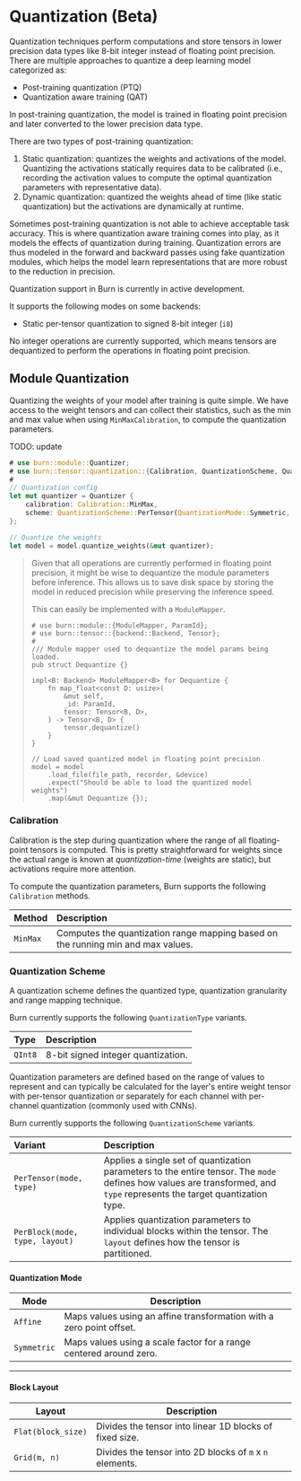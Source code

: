# Quantization (Beta)

Quantization techniques perform computations and store tensors in lower precision data types like
8-bit integer instead of floating point precision. There are multiple approaches to quantize a deep
learning model categorized as:

- Post-training quantization (PTQ)
- Quantization aware training (QAT)

In post-training quantization, the model is trained in floating point precision and later converted
to the lower precision data type.

There are two types of post-training quantization:

1. Static quantization: quantizes the weights and activations of the model. Quantizing the
   activations statically requires data to be calibrated (i.e., recording the activation values to
   compute the optimal quantization parameters with representative data).
1. Dynamic quantization: quantized the weights ahead of time (like static quantization) but the
   activations are dynamically at runtime.

Sometimes post-training quantization is not able to achieve acceptable task accuracy. This is where
quantization aware training comes into play, as it models the effects of quantization during
training. Quantization errors are thus modeled in the forward and backward passes using fake
quantization modules, which helps the model learn representations that are more robust to the
reduction in precision.

<div class="warning">

Quantization support in Burn is currently in active development.

It supports the following modes on some backends:

- Static per-tensor quantization to signed 8-bit integer (`i8`)

No integer operations are currently supported, which means tensors are dequantized to perform the
operations in floating point precision.

</div>

## Module Quantization

Quantizing the weights of your model after training is quite simple. We have access to the weight
tensors and can collect their statistics, such as the min and max value when using
`MinMaxCalibration`, to compute the quantization parameters.

TODO: update

```rust , ignore
# use burn::module::Quantizer;
# use burn::tensor::quantization::{Calibration, QuantizationScheme, QuantizationType};
#
// Quantization config
let mut quantizer = Quantizer {
    calibration: Calibration::MinMax,
    scheme: QuantizationScheme::PerTensor(QuantizationMode::Symmetric, QuantizationType::QInt8),
};

// Quantize the weights
let model = model.quantize_weights(&mut quantizer);
```

> Given that all operations are currently performed in floating point precision, it might be wise to
> dequantize the module parameters before inference. This allows us to save disk space by storing
> the model in reduced precision while preserving the inference speed.
>
> This can easily be implemented with a `ModuleMapper`.
>
> ```rust, ignore
> # use burn::module::{ModuleMapper, ParamId};
> # use burn::tensor::{backend::Backend, Tensor};
> #
> /// Module mapper used to dequantize the model params being loaded.
> pub struct Dequantize {}
>
> impl<B: Backend> ModuleMapper<B> for Dequantize {
>     fn map_float<const D: usize>(
>         &mut self,
>         _id: ParamId,
>         tensor: Tensor<B, D>,
>     ) -> Tensor<B, D> {
>         tensor.dequantize()
>     }
> }
>
> // Load saved quantized model in floating point precision
> model = model
>     .load_file(file_path, recorder, &device)
>     .expect("Should be able to load the quantized model weights")
>     .map(&mut Dequantize {});
> ```

### Calibration

Calibration is the step during quantization where the range of all floating-point tensors is
computed. This is pretty straightforward for weights since the actual range is known at
_quantization-time_ (weights are static), but activations require more attention.

To compute the quantization parameters, Burn supports the following `Calibration` methods.

| Method   | Description                                                                      |
| :------- | :------------------------------------------------------------------------------- |
| `MinMax` | Computes the quantization range mapping based on the running min and max values. |

### Quantization Scheme

A quantization scheme defines the quantized type, quantization granularity and range mapping
technique.

Burn currently supports the following `QuantizationType` variants.

| Type    | Description                        |
| :------ | :--------------------------------- |
| `QInt8` | 8-bit signed integer quantization. |

Quantization parameters are defined based on the range of values to represent and can typically be
calculated for the layer's entire weight tensor with per-tensor quantization or separately for each
channel with per-channel quantization (commonly used with CNNs).

Burn currently supports the following `QuantizationScheme` variants.

| Variant                        | Description                                                                                                                                                              |
| :----------------------------- | :----------------------------------------------------------------------------------------------------------------------------------------------------------------------- |
| `PerTensor(mode, type)`        | Applies a single set of quantization parameters to the entire tensor. The `mode` defines how values are transformed, and `type` represents the target quantization type. |
| `PerBlock(mode, type, layout)` | Applies quantization parameters to individual blocks within the tensor. The `layout` defines how the tensor is partitioned.                                              |

#### Quantization Mode

| Mode        | Description                                                          |
| ----------- | -------------------------------------------------------------------- |
| `Affine`    | Maps values using an affine transformation with a zero point offset. |
| `Symmetric` | Maps values using a scale factor for a range centered around zero.   |

---

#### Block Layout

| Layout             | Description                                              |
| ------------------ | -------------------------------------------------------- |
| `Flat(block_size)` | Divides the tensor into linear 1D blocks of fixed size.  |
| `Grid(m, n)`       | Divides the tensor into 2D blocks of `m` x `n` elements. |
